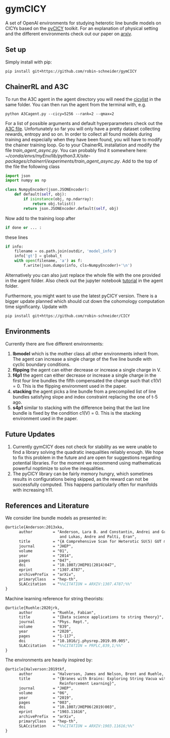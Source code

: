# gymCICY

A set of OpenAI environments for studying heterotic line bundle models on CICYs based on the [pyCICY](https://github.com/robin-schneider/CICY/) toolkit. For an explanation of physical setting and the different environments check out our paper on [arxiv](https://arxiv.org/abs/2003.XXXXX).

## Set up

Simply install with pip:

```console
pip install git+https://github.com/robin-schneider/gymCICY
```

## ChainerRL and A3C

To run the A3C agent in the agent directory you will need the [cicylist](http://www-thphys.physics.ox.ac.uk/projects/CalabiYau/cicylist/cicylist.txt) in the same folder.
You can then run the agent from the terminal with, e.g.

```console
python A3Cagent.py --cicy=5256 --rank=2 --qmax=2
```

For a list of possible arguments and default hyperparameters check out the [A3C file](https://github.com/robin-schneider/gymCICY/agents/A3Cagent.py).
Unfortunately so far you will only have a pretty dataset collecting rewards, entropy and so on. In order to collect all found models during training and especially when they have been found, you will have to modify the chainer training loop. Go to your ChainerRL installation and modify the file *train_agent_async.py*.
You can probably find it somewhere here: *~/conda/envs/myEnv/lib/python3.X/site-packages/chainerrl/experiments/train_agent_async.py*.
Add to the top of the file the following class

```python
import json
import numpy as np

class NumpyEncoder(json.JSONEncoder):
    def default(self, obj):
        if isinstance(obj, np.ndarray):
            return obj.tolist()
        return json.JSONEncoder.default(self, obj)
```

Now add to the training loop after

```python
if done or ... :
```

these lines

```python
if info:
    filename = os.path.join(outdir, 'model_info')
    info['gt'] = global_t
    with open(filename, 'a') as f:
        f.write(json.dumps(info, cls=NumpyEncoder)+'\n')
```

Alternatively you can also just replace the whole file with the one provided in the agent folder.
Also check out the jupyter notebook [tutorial](https://github.com/robin-schneider/gymCICY/agents/Tutorial.ipynb) in the agent folder.

Furthermore, you might want to use the latest pyCICY version. There is a bigger update planned which should cut down the cohomology computation time significanty. Update with

```console
pip install git+https://github.com/robin-schneider/CICY
```

## Environments

Currently there are five different environments:

1. **lbmodel** which is the mother class all other environments inherit from. The agent can increase a single charge of the five line bundle with cyclic boundary conditions.
2. **flipping** the agent can either decrease or increase a single charge in V.
3. **f4p1** the agent can either decrease or increase a single charge in the first four line bundles the fifth compensated the change such that c1(V) = 0. This is the flipping environment used in the paper.
4. **stacking** the agent picks a line bundle from a precompiled list of line bundles satisfying slope and index constraint replacing the one of t-5 ago.
5. **s4p1** similar to stacking with the difference being that the last line bundle is fixed by the condition c1(V) = 0. This is the stacking environment used in the paper.

## Future Updates

1. Currently gymCICY does not check for stability as we were unable to find a library solving the quadratic inequalities reliably enough. We hope to fix this problem in the future and are open for suggestions regarding potential libraries. For the moment we recommend using mathematicas powerful noptimize to solve the inequalities.
2. The pyCICY library can be fairly memory hungry, which sometimes results in configurations being skipped, as the reward can not be successfully computed. This happens particularly often for manifolds with increasing h11.

## References and Literature

We consider line bundle models as presented in:

```tex
@article{Anderson:2013xka,
      author         = "Anderson, Lara B. and Constantin, Andrei and Gray, James
                        and Lukas, Andre and Palti, Eran",
      title          = "{A Comprehensive Scan for Heterotic SU(5) GUT models}",
      journal        = "JHEP",
      volume         = "01",
      year           = "2014",
      pages          = "047",
      doi            = "10.1007/JHEP01(2014)047",
      eprint         = "1307.4787",
      archivePrefix  = "arXiv",
      primaryClass   = "hep-th",
      SLACcitation   = "%%CITATION = ARXIV:1307.4787;%%"
}
```

Machine learning reference for string theorists:

```tex
@article{Ruehle:2020jrk,
      author         = "Ruehle, Fabian",
      title          = "{Data science applications to string theory}",
      journal        = "Phys. Rept.",
      volume         = "839",
      year           = "2020",
      pages          = "1-117",
      doi            = "10.1016/j.physrep.2019.09.005",
      SLACcitation   = "%%CITATION = PRPLC,839,1;%%"
}
```

The environments are heavily inspired by:

```tex
@article{Halverson:2019tkf,
      author         = "Halverson, James and Nelson, Brent and Ruehle, Fabian",
      title          = "{Branes with Brains: Exploring String Vacua with Deep
                        Reinforcement Learning}",
      journal        = "JHEP",
      volume         = "06",
      year           = "2019",
      pages          = "003",
      doi            = "10.1007/JHEP06(2019)003",
      eprint         = "1903.11616",
      archivePrefix  = "arXiv",
      primaryClass   = "hep-th",
      SLACcitation   = "%%CITATION = ARXIV:1903.11616;%%"
}
```
